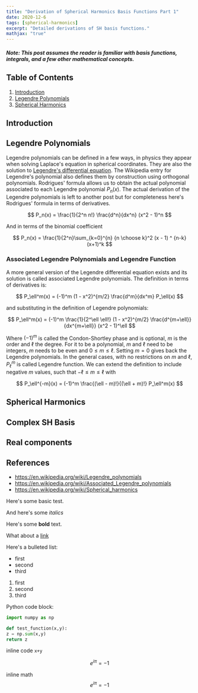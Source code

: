 ```yaml
---
title: "Derivation of Spherical Harmonics Basis Functions Part 1"
date: 2020-12-6
tags: [spherical-harmonics]
excerpt: "Detailed derivations of SH basis functions."
mathjax: "true"
---
```


##### Note: This post assumes the reader is familiar with basis functions, integrals, and a few other mathematical concepts.

## Table of Contents

1. [Introduction](#introduction)
2. [Legendre Polynomials](#legendre)
3. [Spherical Harmonics](#sh)

## Introduction <a name="introduction"></a>



## Legendre Polynomials <a name="legendre"></a>

Legendre polynomials can be defined in a few ways, in physics they appear when solving Laplace's equation in spherical coordinates. They are also the solution to [Legendre's differential equation](https://mathworld.wolfram.com/LegendreDifferentialEquation.html). The Wikipedia entry for Legendre's polynomial also defines them by construction using orthogonal polynomials. Rodrigues' formula allows us to obtain the actual polynomial associated to each Legendre polynomial $P_n(x)$. The actual derivation of the Legendre polynomials is left to another post but for completeness here's Rodrigues' formula in terms of derivatives. 

$$
P_n(x) = \frac{1}{2^n n!} \frac{d^n}{dx^n} (x^2 - 1)^n
$$

And in terms of the binomial coefficient

$$
P_n(x) = \frac{1}{2^n}\sum_{k=0}^{n} {n \choose k}^2 (x - 1) ^ {n-k} (x+1)^k
$$

### Associated Legendre Polynomials and Legendre Function

A more general version of the Legendre differential equation exists and its solution is called associated Legendre polynomials. The definition in terms of derivatives is:

$$
P_\ell^m(x) = (-1)^m  (1 - x^2)^{m/2}  \frac{d^m}{dx^m} P_\ell(x)
$$

and substituting in the definition of Legendre polynomials:

$$
P_\ell^m(x) = (-1)^m \frac{1}{2^\ell \ell!} (1 - x^2)^{m/2}  \frac{d^{m+\ell}}{dx^{m+\ell}} (x^2 - 1)^\ell
$$

Where $(-1)^m$ is called the Condon-Shortley phase and is optional, $m$ is the order and $\ell$ the degree. For it to be a polynomial, $m$ and $\ell$ need to be integers, $m$ needs to be even and $0 \leq m \leq \ell$. Setting $m=0$ gives back the Legendre polynomials. In the general cases, with no restrictions on $m$ and $\ell$, $P_\ell^m$ is called Legendre function. We can extend the definition to include negative $m$ values, such that $-\ell \leq m \leq \ell$ with

$$
P_\ell^{-m}(x) = (-1)^m \frac{(\ell - m)!}{(\ell + m)!} P_\ell^m(x)
$$





## Spherical Harmonics <a name="sh"></a>

## Complex SH Basis

## Real components


## References
- https://en.wikipedia.org/wiki/Legendre_polynomials
- https://en.wikipedia.org/wiki/Associated_Legendre_polynomials
- https://en.wikipedia.org/wiki/Spherical_harmonics
 

Here's some basic test.

And here's some *italics*

Here's some **bold** text.

What about a [link](https://github.com/Beatthezombie/beatthezombie.github.io)

Here's a bulleted list:
* first
* second
* third

1. first
2. second
3. third

Python code block:
```python
import numpy as np

def test_function(x,y):
z = np.sum(x,y)
return z
```

inline code  `x+y`  

$$ e^{i \pi} = -1 $$

inline math $$ e^{i \pi} = -1 $$